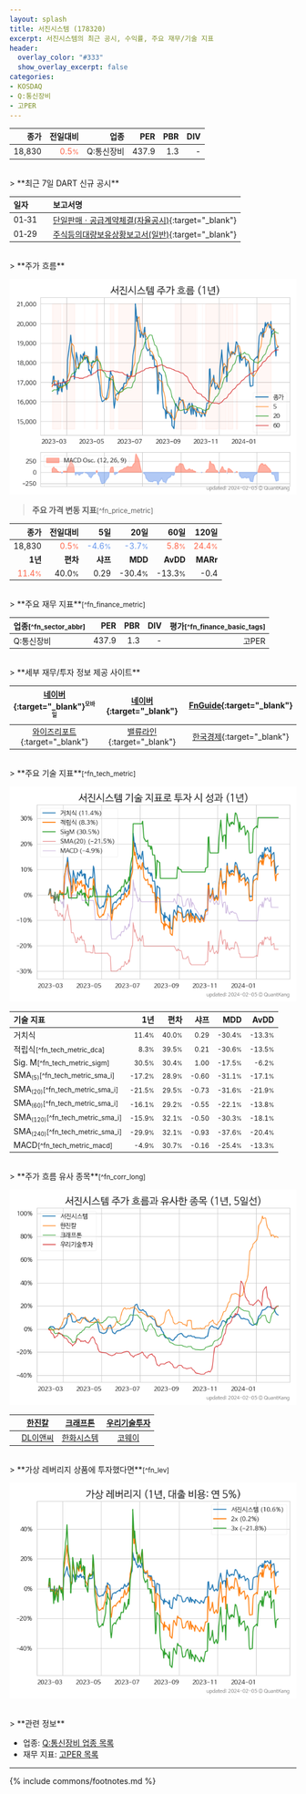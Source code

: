 ```yaml
---
layout: splash
title: 서진시스템 (178320)
excerpt: 서진시스템의 최근 공시, 수익률, 주요 재무/기술 지표
header:
  overlay_color: "#333"
  show_overlay_excerpt: false
categories:
- KOSDAQ
- Q:통신장비
- 고PER
---
```


| **종가** | **전일대비** | **업종** | **PER** | **PBR** | **DIV** |
| -------: | -----------: | -------: | ------: | ------: | ------: |
| 18,830 | <span style="color: tomato">0.5<small>%</small></span> | Q:통신장비 | 437.9 | 1.3 | - |

<!-- more -->

<br>
> **최근 7일 DART 신규 공시**<a id="dart"></a>

| **일자** |      | **보고서명** |
| :------- | :--- | :----------- |
| 01&#x2011;31 | | [단일판매ㆍ공급계약체결(자율공시)](https://dart.fss.or.kr/dsaf001/main.do?rcpNo=20240131900113){:target="_blank"} |
| 01&#x2011;29 | | [주식등의대량보유상황보고서(일반)](https://dart.fss.or.kr/dsaf001/main.do?rcpNo=20240129000454){:target="_blank"} |

<br>
> **주가 흐름**<a id="price"></a>

![178320](/stock/images/178320.png)

> **주요 가격 변동 지표**<small>[^fn_price_metric]</small>

| **종가** | **전일대비** | **5일** | **20일** | **60일** | **120일** |
| -------: | -----------: | ------: | -------: | -------: | --------: |
| 18,830 | <span style="color: tomato">0.5<small>%</small></span> | <span style="color: cornflowerblue">-4.6<small>%</small></span> | <span style="color: cornflowerblue">-3.7<small>%</small></span> | <span style="color: tomato">5.8<small>%</small></span> | <span style="color: tomato">24.4<small>%</small></span> |
| **1년** | **편차** | **샤프** | **MDD** | **AvDD** | **MARr** |
| <span style="color: tomato">11.4<small>%</small></span> | 40.0<small>%</small> | 0.29 | -30.4<small>%</small> | -13.3<small>%</small> | -0.4 |

<br>
> **주요 재무 지표**<small>[^fn_finance_metric]</small>

| **업종**<small>[^fn_sector_abbr]</small> | **PER** | **PBR** | **DIV** | **평가**<small>[^fn_finance_basic_tags]</small> |
| :--------------------------------------- | ------: | ------: | ------: | ----------------------------------------------: |
| Q:통신장비 | 437.9 | 1.3 | - | 고PER |

<br>
> **세부 재무/투자 정보 제공 사이트**

| [네이버](https://m.stock.naver.com/domestic/stock/178320/finance/summary){:target="_blank"}<sup><small>모바일</small></sup> | [네이버](https://finance.naver.com/item/coinfo.naver?code=178320){:target="_blank"} | [FnGuide](https://comp.fnguide.com/SVO2/ASP/SVD_Invest.asp?gicode=A178320&MenuYn=Y){:target="_blank"} |
| :---: | :---: | :---: |
| [와이즈리포트](https://comp.wisereport.co.kr/company/c1040001.aspx?cmp_cd=178320){:target="_blank"} | [밸류라인](https://www.valueline.co.kr/finance/summary/178320){:target="_blank"} | [한국경제](https://markets.hankyung.com/stock/178320/financial-summary){:target="_blank"} |

<br>
> **주요 기술 지표**<small>[^fn_tech_metric]</small>


![178320](/stock/images/178320_tech.png)

| **기술 지표** | **1년** | **편차** | **샤프** | **MDD** | **AvDD** |
| :------------ | ------: | -----------: | -------: | ------: | -------: |
| 거치식 | <small>11.4<small>%</small></small> | <small>40.0<small>%</small></small> | <small>0.29</small> | <small>-30.4<small>%</small></small> | <small>-13.3<small>%</small></small> |
| 적립식<small>[^fn_tech_metric_dca]</small> | <small>8.3<small>%</small></small> | <small>39.5<small>%</small></small> | <small>0.21</small> | <small>-30.6<small>%</small></small> | <small>-13.5<small>%</small></small> |
| Sig. M<small>[^fn_tech_metric_sigm]</small> | <small>30.5<small>%</small></small> | <small>30.4<small>%</small></small> | <small>1.00</small> | <small>-17.5<small>%</small></small> | <small>-6.2<small>%</small></small> |
| SMA<small><sub>(5)</sub></small><small>[^fn_tech_metric_sma_i]</small> | <small>-17.2<small>%</small></small> | <small>28.9<small>%</small></small> | <small>-0.60</small> | <small>-31.1<small>%</small></small> | <small>-17.1<small>%</small></small> |
| SMA<small><sub>(20)</sub></small><small>[^fn_tech_metric_sma_i]</small> | <small>-21.5<small>%</small></small> | <small>29.5<small>%</small></small> | <small>-0.73</small> | <small>-31.6<small>%</small></small> | <small>-21.9<small>%</small></small> |
| SMA<small><sub>(60)</sub></small><small>[^fn_tech_metric_sma_i]</small> | <small>-16.1<small>%</small></small> | <small>29.2<small>%</small></small> | <small>-0.55</small> | <small>-22.1<small>%</small></small> | <small>-13.8<small>%</small></small> |
| SMA<small><sub>(120)</sub></small><small>[^fn_tech_metric_sma_i]</small> | <small>-15.9<small>%</small></small> | <small>32.1<small>%</small></small> | <small>-0.50</small> | <small>-30.3<small>%</small></small> | <small>-18.1<small>%</small></small> |
| SMA<small><sub>(240)</sub></small><small>[^fn_tech_metric_sma_i]</small> | <small>-29.9<small>%</small></small> | <small>32.1<small>%</small></small> | <small>-0.93</small> | <small>-37.6<small>%</small></small> | <small>-20.4<small>%</small></small> |
| MACD<small>[^fn_tech_metric_macd]</small> | <small>-4.9<small>%</small></small> | <small>30.7<small>%</small></small> | <small>-0.16</small> | <small>-25.4<small>%</small></small> | <small>-13.3<small>%</small></small> |

<br>
> **주가 흐름 유사 종목**<a id="corr"></a><small>[^fn_corr_long]</small>

![178320](/stock/images/178320_corr.png)

|       | [한진칼](/180640/) | [크래프톤](/259960/) | [우리기술투자](/041190/) |
| :---: | :------------------------------------: | :------------------------------------: | :------------------------------------: |
|       | [DL이앤씨](/375500/) | [한화시스템](/272210/) | [코웨이](/021240/) |

<br>
> **가상 레버리지 상품에 투자했다면**<a id="2x"></a><small>[^fn_lev]</small>

![178320](/stock/images/178320_2x.png)

<br>
> **관련 정보**

- 업종: [Q:통신장비 업종 목록](/stats/sector/kosdaq_업종_통신장비_종목/)
- 재무 지표: [고PER 목록](/fn/fn_high_per/)

---
{% include commons/footnotes.md %}